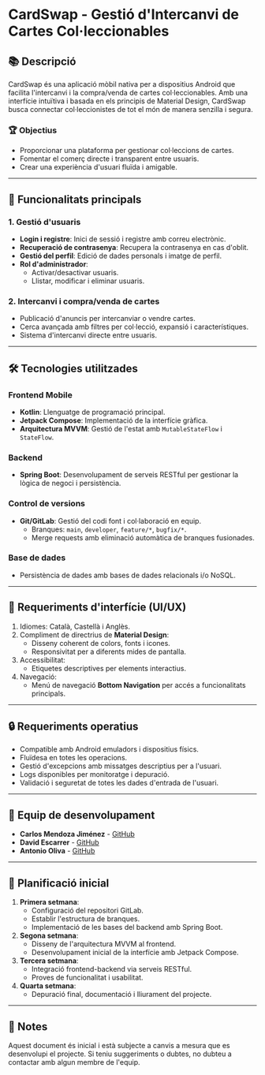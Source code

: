 # CardSwap - Gestió d'Intercanvi de Cartes Col·leccionables

## 📚 Descripció
CardSwap és una aplicació mòbil nativa per a dispositius Android que facilita l'intercanvi i la compra/venda de cartes col·leccionables. Amb una interfície intuïtiva i basada en els principis de Material Design, CardSwap busca connectar col·leccionistes de tot el món de manera senzilla i segura.

### 🏆 Objectius
- Proporcionar una plataforma per gestionar col·leccions de cartes.
- Fomentar el comerç directe i transparent entre usuaris.
- Crear una experiència d'usuari fluïda i amigable.

---

## 🚀 Funcionalitats principals
### 1. **Gestió d'usuaris**
- **Login i registre**: Inici de sessió i registre amb correu electrònic.
- **Recuperació de contrasenya**: Recupera la contrasenya en cas d'oblit.
- **Gestió del perfil**: Edició de dades personals i imatge de perfil.
- **Rol d'administrador**:
  - Activar/desactivar usuaris.
  - Llistar, modificar i eliminar usuaris.

### 2. **Intercanvi i compra/venda de cartes**
- Publicació d'anuncis per intercanviar o vendre cartes.
- Cerca avançada amb filtres per col·lecció, expansió i característiques.
- Sistema d'intercanvi directe entre usuaris.

---

## 🛠️ Tecnologies utilitzades
### **Frontend Mobile**
- **Kotlin**: Llenguatge de programació principal.
- **Jetpack Compose**: Implementació de la interfície gràfica.
- **Arquitectura MVVM**: Gestió de l'estat amb `MutableStateFlow` i `StateFlow`.

### **Backend**
- **Spring Boot**: Desenvolupament de serveis RESTful per gestionar la lògica de negoci i persistència.

### **Control de versions**
- **Git/GitLab**: Gestió del codi font i col·laboració en equip.
  - Branques: `main`, `developer`, `feature/*`, `bugfix/*`.
  - Merge requests amb eliminació automàtica de branques fusionades.

### **Base de dades**
- Persistència de dades amb bases de dades relacionals i/o NoSQL.

---

## 🎨 Requeriments d'interfície (UI/UX)
1. Idiomes: Català, Castellà i Anglès.
2. Compliment de directrius de **Material Design**:
   - Disseny coherent de colors, fonts i icones.
   - Responsivitat per a diferents mides de pantalla.
3. Accessibilitat:
   - Etiquetes descriptives per elements interactius.
4. Navegació:
   - Menú de navegació **Bottom Navigation** per accés a funcionalitats principals.

---

## 🔒 Requeriments operatius
- Compatible amb Android emuladors i dispositius físics.
- Fluïdesa en totes les operacions.
- Gestió d'excepcions amb missatges descriptius per a l'usuari.
- Logs disponibles per monitoratge i depuració.
- Validació i seguretat de totes les dades d'entrada de l'usuari.

---

## 👥 Equip de desenvolupament
- **Carlos Mendoza Jiménez** - [GitHub](enlace)
- **David Escarrer** - [GitHub](enlace)
- **Antonio Oliva** - [GitHub](enlace)

---

## 📅 Planificació inicial
1. **Primera setmana**:
   - Configuració del repositori GitLab.
   - Establir l'estructura de branques.
   - Implementació de les bases del backend amb Spring Boot.
2. **Segona setmana**:
   - Disseny de l'arquitectura MVVM al frontend.
   - Desenvolupament inicial de la interfície amb Jetpack Compose.
3. **Tercera setmana**:
   - Integració frontend-backend via serveis RESTful.
   - Proves de funcionalitat i usabilitat.
4. **Quarta setmana**:
   - Depuració final, documentació i lliurament del projecte.

---

## 📝 Notes
Aquest document és inicial i està subjecte a canvis a mesura que es desenvolupi el projecte. Si teniu suggeriments o dubtes, no dubteu a contactar amb algun membre de l'equip.

